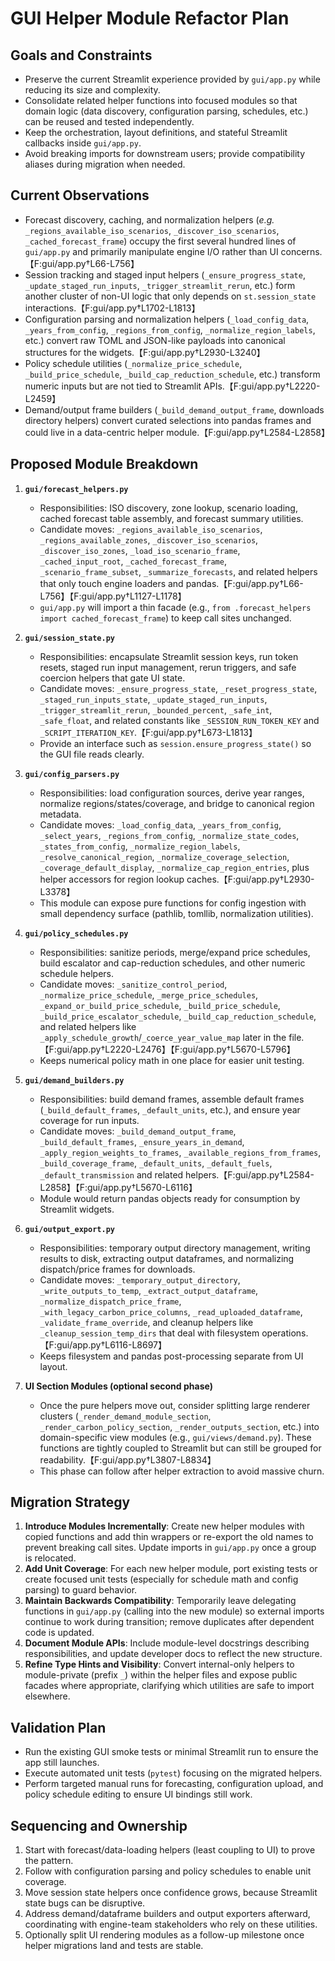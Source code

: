 # GUI Helper Module Refactor Plan

## Goals and Constraints
- Preserve the current Streamlit experience provided by `gui/app.py` while reducing its size and complexity.
- Consolidate related helper functions into focused modules so that domain logic (data discovery, configuration parsing, schedules, etc.) can be reused and tested independently.
- Keep the orchestration, layout definitions, and stateful Streamlit callbacks inside `gui/app.py`.
- Avoid breaking imports for downstream users; provide compatibility aliases during migration when needed.

## Current Observations
- Forecast discovery, caching, and normalization helpers (_e.g._ `_regions_available_iso_scenarios`, `_discover_iso_scenarios`, `_cached_forecast_frame`) occupy the first several hundred lines of `gui/app.py` and primarily manipulate engine I/O rather than UI concerns.【F:gui/app.py†L66-L756】
- Session tracking and staged input helpers (`_ensure_progress_state`, `_update_staged_run_inputs`, `_trigger_streamlit_rerun`, etc.) form another cluster of non-UI logic that only depends on `st.session_state` interactions.【F:gui/app.py†L1702-L1813】
- Configuration parsing and normalization helpers (`_load_config_data`, `_years_from_config`, `_regions_from_config`, `_normalize_region_labels`, etc.) convert raw TOML and JSON-like payloads into canonical structures for the widgets.【F:gui/app.py†L2930-L3240】
- Policy schedule utilities (`_normalize_price_schedule`, `_build_price_schedule`, `_build_cap_reduction_schedule`, etc.) transform numeric inputs but are not tied to Streamlit APIs.【F:gui/app.py†L2220-L2459】
- Demand/output frame builders (`_build_demand_output_frame`, downloads directory helpers) convert curated selections into pandas frames and could live in a data-centric helper module.【F:gui/app.py†L2584-L2858】

## Proposed Module Breakdown
1. **`gui/forecast_helpers.py`**
   - Responsibilities: ISO discovery, zone lookup, scenario loading, cached forecast table assembly, and forecast summary utilities.
   - Candidate moves: `_regions_available_iso_scenarios`, `_regions_available_zones`, `_discover_iso_scenarios`, `_discover_iso_zones`, `_load_iso_scenario_frame`, `_cached_input_root`, `_cached_forecast_frame`, `_scenario_frame_subset`, `_summarize_forecasts`, and related helpers that only touch engine loaders and pandas.【F:gui/app.py†L66-L756】【F:gui/app.py†L1127-L1178】
   - `gui/app.py` will import a thin facade (e.g., `from .forecast_helpers import cached_forecast_frame`) to keep call sites unchanged.

2. **`gui/session_state.py`**
   - Responsibilities: encapsulate Streamlit session keys, run token resets, staged run input management, rerun triggers, and safe coercion helpers that gate UI state.
   - Candidate moves: `_ensure_progress_state`, `_reset_progress_state`, `_staged_run_inputs_state`, `_update_staged_run_inputs`, `_trigger_streamlit_rerun`, `_bounded_percent`, `_safe_int`, `_safe_float`, and related constants like `_SESSION_RUN_TOKEN_KEY` and `_SCRIPT_ITERATION_KEY`.【F:gui/app.py†L673-L1813】
   - Provide an interface such as `session.ensure_progress_state()` so the GUI file reads clearly.

3. **`gui/config_parsers.py`**
   - Responsibilities: load configuration sources, derive year ranges, normalize regions/states/coverage, and bridge to canonical region metadata.
   - Candidate moves: `_load_config_data`, `_years_from_config`, `_select_years`, `_regions_from_config`, `_normalize_state_codes`, `_states_from_config`, `_normalize_region_labels`, `_resolve_canonical_region`, `_normalize_coverage_selection`, `_coverage_default_display`, `_normalize_cap_region_entries`, plus helper accessors for region lookup caches.【F:gui/app.py†L2930-L3378】
   - This module can expose pure functions for config ingestion with small dependency surface (pathlib, tomllib, normalization utilities).

4. **`gui/policy_schedules.py`**
   - Responsibilities: sanitize periods, merge/expand price schedules, build escalator and cap-reduction schedules, and other numeric schedule helpers.
   - Candidate moves: `_sanitize_control_period`, `_normalize_price_schedule`, `_merge_price_schedules`, `_expand_or_build_price_schedule`, `_build_price_schedule`, `_build_price_escalator_schedule`, `_build_cap_reduction_schedule`, and related helpers like `_apply_schedule_growth`/`_coerce_year_value_map` later in the file.【F:gui/app.py†L2220-L2476】【F:gui/app.py†L5670-L5796】
   - Keeps numerical policy math in one place for easier unit testing.

5. **`gui/demand_builders.py`**
   - Responsibilities: build demand frames, assemble default frames (`_build_default_frames`, `_default_units`, etc.), and ensure year coverage for run inputs.
   - Candidate moves: `_build_demand_output_frame`, `_build_default_frames`, `_ensure_years_in_demand`, `_apply_region_weights_to_frames`, `_available_regions_from_frames`, `_build_coverage_frame`, `_default_units`, `_default_fuels`, `_default_transmission` and related helpers.【F:gui/app.py†L2584-L2858】【F:gui/app.py†L5670-L6116】
   - Module would return pandas objects ready for consumption by Streamlit widgets.

6. **`gui/output_export.py`**
   - Responsibilities: temporary output directory management, writing results to disk, extracting output dataframes, and normalizing dispatch/price frames for downloads.
   - Candidate moves: `_temporary_output_directory`, `_write_outputs_to_temp`, `_extract_output_dataframe`, `_normalize_dispatch_price_frame`, `_with_legacy_carbon_price_columns`, `_read_uploaded_dataframe`, `_validate_frame_override`, and cleanup helpers like `_cleanup_session_temp_dirs` that deal with filesystem operations.【F:gui/app.py†L6116-L8697】
   - Keeps filesystem and pandas post-processing separate from UI layout.

7. **UI Section Modules (optional second phase)**
   - Once the pure helpers move out, consider splitting large renderer clusters (`_render_demand_module_section`, `_render_carbon_policy_section`, `_render_outputs_section`, etc.) into domain-specific view modules (e.g., `gui/views/demand.py`). These functions are tightly coupled to Streamlit but can still be grouped for readability.【F:gui/app.py†L3807-L8834】
   - This phase can follow after helper extraction to avoid massive churn.

## Migration Strategy
1. **Introduce Modules Incrementally**: Create new helper modules with copied functions and add thin wrappers or re-export the old names to prevent breaking call sites. Update imports in `gui/app.py` once a group is relocated.
2. **Add Unit Coverage**: For each new helper module, port existing tests or create focused unit tests (especially for schedule math and config parsing) to guard behavior.
3. **Maintain Backwards Compatibility**: Temporarily leave delegating functions in `gui/app.py` (calling into the new module) so external imports continue to work during transition; remove duplicates after dependent code is updated.
4. **Document Module APIs**: Include module-level docstrings describing responsibilities, and update developer docs to reflect the new structure.
5. **Refine Type Hints and Visibility**: Convert internal-only helpers to module-private (prefix `_`) within the helper files and expose public facades where appropriate, clarifying which utilities are safe to import elsewhere.

## Validation Plan
- Run the existing GUI smoke tests or minimal Streamlit run to ensure the app still launches.
- Execute automated unit tests (`pytest`) focusing on the migrated helpers.
- Perform targeted manual runs for forecasting, configuration upload, and policy schedule editing to ensure UI bindings still work.

## Sequencing and Ownership
1. Start with forecast/data-loading helpers (least coupling to UI) to prove the pattern.
2. Follow with configuration parsing and policy schedules to enable unit coverage.
3. Move session state helpers once confidence grows, because Streamlit state bugs can be disruptive.
4. Address demand/dataframe builders and output exporters afterward, coordinating with engine-team stakeholders who rely on these utilities.
5. Optionally split UI rendering modules as a follow-up milestone once helper migrations land and tests are stable.

